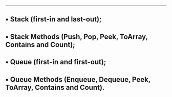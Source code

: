 --------------------------------------------------------------------
• Stack (first-in and last-out);
------------------------------------------------------------------------
• Stack Methods (Push, Pop, Peek, ToArray, Contains and Count);
------------------------------------------------------------------------
• Queue (first-in and first-out);
---------------------------------------------------------------------------
• Queue Methods (Enqueue, Dequeue, Peek, ToArray, Contains and Count).
------------------------------------------------------------------------------
